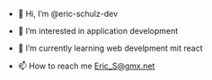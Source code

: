 - 👋 Hi, I’m @eric-schulz-dev
- 👀 I’m interested in application development
- 🌱 I’m currently learning web develpment mit react

- 📫 How to reach me Eric_S@gmx.net

